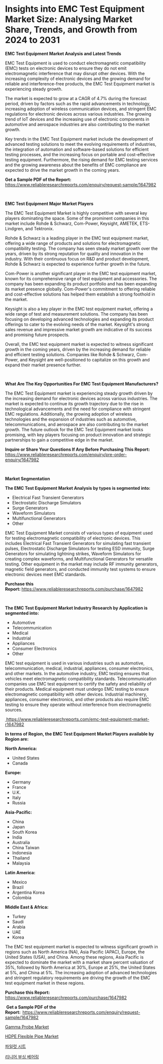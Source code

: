 <p><h1>Insights into EMC Test Equipment Market Size: Analysing Market Share, Trends, and Growth from 2024 to 2031</h1></p><p><strong>EMC Test Equipment Market Analysis and Latest Trends</strong></p>
<p><p>EMC Test Equipment is used to conduct electromagnetic compatibility (EMC) tests on electronic devices to ensure they do not emit electromagnetic interference that may disrupt other devices. With the increasing complexity of electronic devices and the growing demand for reliable and interference-free products, the EMC Test Equipment market is experiencing steady growth.</p><p>The market is expected to grow at a CAGR of 4.7% during the forecast period, driven by factors such as the rapid advancements in technology, increasing adoption of wireless communication devices, and stringent EMC regulations for electronic devices across various industries. The growing trend of IoT devices and the increasing use of electronic components in automotive and aerospace industries are also contributing to the market growth.</p><p>Key trends in the EMC Test Equipment market include the development of advanced testing solutions to meet the evolving requirements of industries, the integration of automation and software-based solutions for efficient testing processes, and the increasing focus on portable and cost-effective testing equipment. Furthermore, the rising demand for EMC testing services and the growing awareness about the benefits of EMC compliance are expected to drive the market growth in the coming years.</p></p>
<p><strong>Get a Sample PDF of the Report:&nbsp;</strong> <a href="https://www.reliableresearchreports.com/enquiry/request-sample/1647982">https://www.reliableresearchreports.com/enquiry/request-sample/1647982</a></p>
<p>&nbsp;</p>
<p><strong>EMC Test Equipment Major Market Players</strong></p>
<p><p>The EMC Test Equipment Market is highly competitive with several key players dominating the space. Some of the prominent companies in this market include Rohde & Schwarz, Com-Power, Keysight, AMETEK, ETS-Lindgren, and Tektronix.</p><p>Rohde & Schwarz is a leading player in the EMC test equipment market, offering a wide range of products and solutions for electromagnetic compatibility testing. The company has seen steady market growth over the years, driven by its strong reputation for quality and innovation in the industry. With their continuous focus on R&D and product development, Rohde & Schwarz is expected to experience further growth in the future.</p><p>Com-Power is another significant player in the EMC test equipment market, known for its comprehensive range of test equipment and accessories. The company has been expanding its product portfolio and has been expanding its market presence globally. Com-Power's commitment to offering reliable and cost-effective solutions has helped them establish a strong foothold in the market.</p><p>Keysight is also a key player in the EMC test equipment market, offering a wide range of test and measurement solutions. The company has been focusing on developing advanced technologies and expanding its product offerings to cater to the evolving needs of the market. Keysight's strong sales revenue and impressive market growth are indicative of its success and promising future prospects.</p><p>Overall, the EMC test equipment market is expected to witness significant growth in the coming years, driven by the increasing demand for reliable and efficient testing solutions. Companies like Rohde & Schwarz, Com-Power, and Keysight are well-positioned to capitalize on this growth and expand their market presence further.</p></p>
<p>&nbsp;</p>
<p><strong>What Are The Key Opportunities For EMC Test Equipment Manufacturers?</strong></p>
<p><p>The EMC Test Equipment market is experiencing steady growth driven by the increasing demand for electronic devices across various industries. The market is expected to continue its growth trajectory due to the rise in technological advancements and the need for compliance with stringent EMC regulations. Additionally, the growing adoption of wireless technologies and the expansion of industries such as automotive, telecommunications, and aerospace are also contributing to the market growth. The future outlook for the EMC Test Equipment market looks promising, with key players focusing on product innovation and strategic partnerships to gain a competitive edge in the market.</p></p>
<p><strong>Inquire or Share Your Questions If Any Before Purchasing This Report:</strong> <a href="https://www.reliableresearchreports.com/enquiry/pre-order-enquiry/1647982">https://www.reliableresearchreports.com/enquiry/pre-order-enquiry/1647982</a></p>
<p>&nbsp;</p>
<p><strong>Market Segmentation</strong></p>
<p><strong>The EMC Test Equipment Market Analysis by types is segmented into:</strong></p>
<p><ul><li>Electrical Fast Transient Generators</li><li>Electrostatic Discharge Simulators</li><li>Surge Generators</li><li>Waveform Simulators</li><li>Multifunctional Generators</li><li>Other</li></ul></p>
<p><p>EMC Test Equipment Market consists of various types of equipment used for testing electromagnetic compatibility of electronic devices. This includes Electrical Fast Transient Generators for simulating fast transient pulses, Electrostatic Discharge Simulators for testing ESD immunity, Surge Generators for simulating lightning strikes, Waveform Simulators for creating complex waveforms, and Multifunctional Generators for versatile testing. Other equipment in the market may include RF immunity generators, magnetic field generators, and conducted immunity test systems to ensure electronic devices meet EMC standards.</p></p>
<p><strong>Purchase this Report:&nbsp;</strong><a href="https://www.reliableresearchreports.com/purchase/1647982">https://www.reliableresearchreports.com/purchase/1647982</a></p>
<p>&nbsp;</p>
<p><strong>The EMC Test Equipment Market Industry Research by Application is segmented into:</strong></p>
<p><ul><li>Automotive</li><li>Telecommunication</li><li>Medical</li><li>Industrial</li><li>Appliances</li><li>Consumer Electronics</li><li>Other</li></ul></p>
<p><p>EMC test equipment is used in various industries such as automotive, telecommunication, medical, industrial, appliances, consumer electronics, and other markets. In the automotive industry, EMC testing ensures that vehicles meet electromagnetic compatibility standards. Telecommunication companies use EMC test equipment to certify the safety and reliability of their products. Medical equipment must undergo EMC testing to ensure electromagnetic compatibility with other devices. Industrial machinery, appliances, consumer electronics, and other products also require EMC testing to ensure they operate without interference from electromagnetic sources.</p></p>
<p><a href="https://www.reliableresearchreports.com/emc-test-equipment-market-r1647982">&nbsp;https://www.reliableresearchreports.com/emc-test-equipment-market-r1647982</a></p>
<p><strong>In terms of Region, the EMC Test Equipment Market Players available by Region are:</strong></p>
<p>
    <p> <strong> North America: </strong>
        <ul>
            <li>United States</li>
            <li>Canada</li>
        </ul>
        </p> 
    <p> <strong> Europe: </strong>
        <ul>
            <li>Germany</li>
            <li>France</li>
            <li>U.K.</li>
            <li>Italy</li>
            <li>Russia</li>
        </ul>
        </p> 
    <p> <strong> Asia-Pacific: </strong>
        <ul>
            <li>China</li>
            <li>Japan</li>
            <li>South Korea</li>
            <li>India</li>
            <li>Australia</li>
            <li>China Taiwan</li>
            <li>Indonesia</li>
            <li>Thailand</li>
            <li>Malaysia</li>
        </ul>
        </p> 
    <p> <strong> Latin America: </strong>
        <ul>
            <li>Mexico</li>
            <li>Brazil</li>
            <li>Argentina Korea</li>
            <li>Colombia</li>
        </ul>
        </p> 
    <p> <strong> Middle East & Africa: </strong>
        <ul>
            <li>Turkey</li>
            <li>Saudi</li>
            <li>Arabia</li>
            <li>UAE</li>
            <li>Korea</li>
        </ul>
    </p>
    </p>
<p><p>The EMC test equipment market is expected to witness significant growth in regions such as North America (NA), Asia Pacific (APAC), Europe, the United States (USA), and China. Among these regions, Asia Pacific is expected to dominate the market with a market share percent valuation of 35%, followed by North America at 30%, Europe at 25%, the United States at 5%, and China at 5%. The increasing adoption of advanced technologies and stringent regulatory requirements are driving the growth of the EMC test equipment market in these regions.</p></p>
<p><strong>Purchase this Report: </strong><a href="https://www.reliableresearchreports.com/purchase/1647982">https://www.reliableresearchreports.com/purchase/1647982</a></p>
<p>&nbsp;<strong>Get a Sample PDF of the Report:&nbsp;&nbsp;</strong><a href="https://www.reliableresearchreports.com/enquiry/request-sample/1647982">https://www.reliableresearchreports.com/enquiry/request-sample/1647982</a></p>
<p><strong></strong></p>
<p><p><a href="https://www.linkedin.com/pulse/gamma-probe-market-trends-analysis-forecasted-period-2024-2031-mwi7e?trackingId=%2FCw1O7rpN%2FRq0JxDm5srug%3D%3D">Gamma Probe Market</a></p><p><a href="https://www.linkedin.com/pulse/hdpe-flexible-pipe-market-offer-valuable-insights-size-share-yjtue?trackingId=j6oCpdVYv3OFuKIp6sjHxQ%3D%3D">HDPE Flexible Pipe Market</a></p><p><a href="https://medium.com/@bud567768/%ED%8C%8C%EC%9D%BC%EB%9F%BF-%EC%8B%9C%ED%8A%B8-%EC%8B%9C%EC%9E%A5-%ED%86%B5%EC%B0%B0-%EC%8B%9C%EC%9E%A5-%EB%8F%99%ED%96%A5-%EC%84%B1%EC%9E%A5-2024%EB%85%84%EB%B6%80%ED%84%B0-2031%EB%85%84%EA%B9%8C%EC%A7%80-%EC%98%88%EC%B8%A1-3357be9c96c3">파일럿 시트</a></p><p><a href="https://medium.com/@carolynurton5656/%EC%84%A0%ED%98%95-%EB%B6%80%EC%89%AC-%EB%B2%A0%EC%96%B4%EB%A7%81-%EC%8B%9C%EC%9E%A5-%EC%A0%90%EC%9C%A0%EC%9C%A8-%EB%B3%80%ED%99%94-%EB%B0%8F-%EC%8B%9C%EC%9E%A5-%EC%84%B1%EC%9E%A5-%EC%B6%94%EC%9D%B4-2024%EB%85%84-2031%EB%85%84-485cf8b94c34">리니어 부싱 베어링</a></p></p>